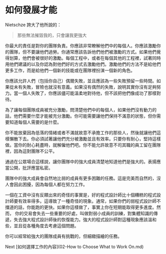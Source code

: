 # 如何發展才能
[//]: # (Version:1.0.0)
Nietschze 誇大了他所說的：

>那些無法摧毀我的，只會讓我更強大

你最大的責任是對你的團隊負責。你應該非常瞭解他們中的每個人。你應該激勵你的團隊，但不要讓他們過勞。你通常應該告訴他們他們被激勵的方式。如果他們覺得划算，他們會被很好的激勵。每個工程中，或者在每個其他的工程裡，試著同時用他們建議的以及你認為對他們好的方式去激勵他們。激勵他們的方法不是給他們更多工作，而是給他們一個新的技能或在團隊裡扮演一個新的角色。

你應該允許人們（包括你自己）偶爾失敗，並且應該為一些失敗預留一些時間。如果從未有失敗，冒險也就沒有意義。如果沒有偶然的失敗，說明其實你沒有足夠努力。當一個人失敗了，你應該儘可能溫柔地對待他，但不該把他們像成功了那樣對待。

為了讓每個團隊成員被充分激勵，問清楚他們中的每個人，如果他們沒有動力的話，他們需要什麼才能被充分激勵。你可能需要讓他們保持不滿意的狀態，但你需要知道每個人需要的是什麼。

你不能放棄因為低落的情緒或者不滿就故意不承擔工作的那些人，然後就讓他們這樣懶散下去。你必須試著讓他們充分被激勵並且有效率。只要你有耐心，堅持這樣做。當你的耐心耗盡時，就解僱他們吧。你不能允許故意不司其職的員工留在團隊裡，因為這對團隊不公平。

通過在公眾場合這樣說，讓你團隊中的強大成員清楚地知道他們是強大的。表揚應當公開，批評應當私密。

團隊中的強大成員會自然地比弱的成員有更多困難的任務。這是完美而自然的，沒人會因此困擾，因為每個人都在努力工作。

一個在工資中沒有反饋出來的奇怪的事實是，好的程式設計師比十個糟糕的程式設計師要有效率得多。這導致了一種奇怪的現象。通常，如果你們的弱程式設計師不擋道的話，你能跑的更快。如果你這樣做了，事實上你在短期能取得更多進度。然而， 你的交易會失去一些重要的好處，叫做對弱小成員的訓練，對集體知識的傳遞，失去強大程式設計師後的恢復能力。強大的程式設計師對這種現象應該溫和些，並且從各種角度去考慮這個問題。

你可以經常給強大的團隊成員有挑戰的，但細緻描繪的任務。

Next [如何選擇工作的內容](02-How to Choose What to Work On.md)
